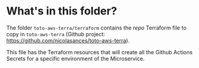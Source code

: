 # What's in this folder? 

The folder `toto-aws-terra/terraform` contains the *repo* Terraform file to copy in `toto-aws-terra` (Github project: https://github.com/nicolasances/toto-aws-terra). 

This file has the Terraform resources that will create all the Github Actions Secrets for a specific environment of the Microservice.
